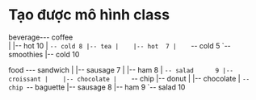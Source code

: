 # Tạo được mô hình class
beverage--- coffee  
        |    |-- hot 10
        |    `-- cold 8
        |-- tea
        |    |-- hot  7
        |    `-- cold 5 
        `-- smoothies
            |-- cold 10

food  --- sandwich
        |    |-- sausage    7
        |    |-- ham        8
        |    `-- salad      9
        |-- croissant
        |    |-- chocolate
        |    `-- chip
        |-- donut
        |    |-- chocolate
        |    `-- chip
        `-- baguette
            |-- sausage     8
            |-- ham         9
            `-- salad       10